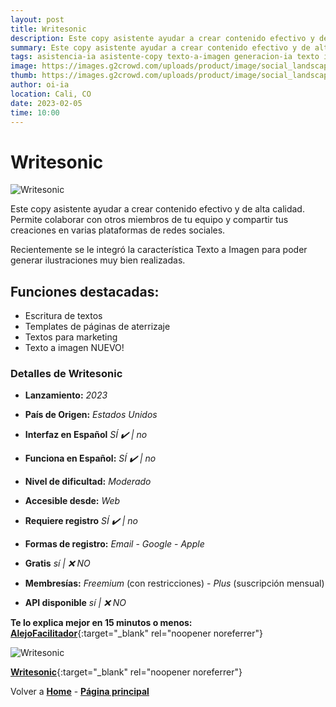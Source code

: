 ```yaml
---
layout: post
title: Writesonic
description: Este copy asistente ayudar a crear contenido efectivo y de alta calidad.
summary: Este copy asistente ayudar a crear contenido efectivo y de alta calidad. Permite colaborar con otros miembros de tu equipo y compartir tus creaciones en varias plataformas de redes sociales.
tags: asistencia-ia asistente-copy texto-a-imagen generacion-ia texto imagen
image: https://images.g2crowd.com/uploads/product/image/social_landscape/social_landscape_b97b40a5f7ca25f308b6cf32af9b5a68/writesonic.png
thumb: https://images.g2crowd.com/uploads/product/image/social_landscape/social_landscape_b97b40a5f7ca25f308b6cf32af9b5a68/writesonic.png
author: oi-ia
location: Cali, CO
date: 2023-02-05
time: 10:00
---
```


# Writesonic

![Writesonic](https://images.g2crowd.com/uploads/product/image/social_landscape/social_landscape_b97b40a5f7ca25f308b6cf32af9b5a68/writesonic.png)

Este copy asistente ayudar a crear contenido efectivo y de alta calidad. Permite colaborar con otros miembros de tu equipo y compartir tus creaciones en varias plataformas de redes sociales.

Recientemente se le integró la característica Texto a Imagen para poder generar ilustraciones muy bien realizadas.

## Funciones destacadas:

- Escritura de textos
- Templates de páginas de aterrizaje
- Textos para marketing
- Texto a imagen NUEVO!

### Detalles de Writesonic

- **Lanzamiento:**
  _2023_

- **País de Origen:**
  _Estados Unidos_

- **Interfaz en Español**
  _SÍ ✔️ | no_

- **Funciona en Español:**
  _SÍ ✔️ | no_

- **Nivel de dificultad:**
  _Moderado_

- **Accesible desde:**
  _Web_

- **Requiere registro**
  _SÍ ✔️ | no_

- **Formas de registro:**
  _Email_ - _Google_ - _Apple_

- **Gratis**
  _sí | ❌ NO_

- **Membresías:**
  _Freemium_ (con restricciones) - _Plus_ (suscripción mensual)

- **API disponible**
  _sí | ❌ NO_

**Te lo explica mejor en 15 minutos o menos:**
[**AlejoFacilitador**](https://www.youtube.com/watch?v=Ueo7yZ4XIy0){:target="\_blank" rel="noopener noreferrer"}

![Writesonic](https://images.g2crowd.com/uploads/product/image/social_landscape/social_landscape_b97b40a5f7ca25f308b6cf32af9b5a68/writesonic.png)

[**Writesonic**](https://writesonic.com/){:target="\_blank" rel="noopener noreferrer"}

Volver a [**Home**](https://lucfreelance.github.io/board/) -
[**Página principal**](https://oportunidadesilimitadas.com)
